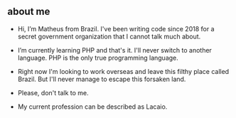 ## about me
- Hi, I’m Matheus from Brazil. I've been writing code since 2018 for a secret government organization that I cannot talk much about.
  
- I’m currently learning PHP and that's it. I'll never switch to another language. PHP is the only true programming language.

- Right now I'm looking to work overseas and leave this filthy place called Brazil. But I'll never manage to escape this forsaken land.

- Please, don't talk to me.

- My current profession can be described as Lacaio.
